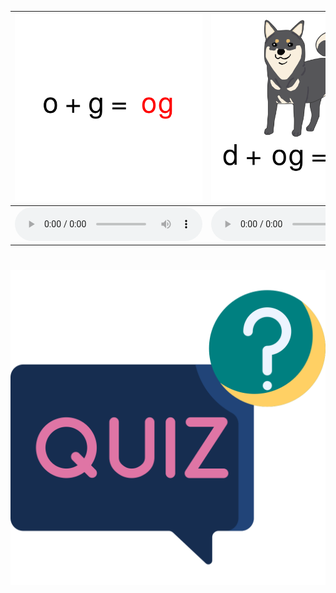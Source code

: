 <div class="carrousel">


|![](/media/img/OShortvowel__og.svg)|![](/media/img/OShortvowel__dog.svg)|![](/media/img/OShortvowel__jog.svg)|![](/media/img/OShortvowel__log.svg)|![](/media/img/OShortvowel__op.svg)|![](/media/img/OShortvowel__cop.svg)|![](/media/img/OShortvowel__hop.svg)|![](/media/img/OShortvowel__mop.svg)|![](/media/img/OShortvowel__ot.svg)|![](/media/img/OShortvowel__hot.svg)|![](/media/img/OShortvowel__not.svg)|![](/media/img/OShortvowel__pot.svg)|![](/media/img/OShortvowel__ox.svg)|![](/media/img/OShortvowel__ox_pic.svg)|![](/media/img/OShortvowel__box.svg)|![](/media/img/OShortvowel__fox.svg)|
| :----: | :----: | :----: | :----: | :----: | :----: | :----: | :----: | :----: | :----: | :----: | :----: | :----: | :----: | :----: | :----: |
|![](/media/audio/og.mp3)|![](/media/audio/dog.mp3)|![](/media/audio/jog.mp3)|![](/media/audio/log.mp3)|![](/media/audio/op.mp3)|![](/media/audio/cop.mp3)|![](/media/audio/hop.mp3)|![](/media/audio/mop.mp3)|![](/media/audio/ott.mp3)|![](/media/audio/hot.mp3)|![](/media/audio/not.mp3)|![](/media/audio/pot.mp3)|![](/media/audio/ox.mp3)|![](/media/audio/ox.mp3)|![](/media/audio/box.mp3)|![](/media/audio/fox.mp3)|

</div>



# ![icon](/media/icons/quiz.svg) 

